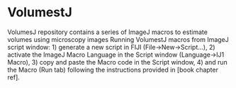 # VolumestJ
VolumesJ repository contains a series of ImageJ macros to estimate volumes using microscopy images
Running VolumestJ macros from ImageJ script window:
	1) generate a new script in FIJI (File->New->Script...), 
	2) activate the ImageJ Macro Language in the Script window (Language->IJ1 Macro),
	3) copy and paste the Macro code in the Script window,
	4) and run the Macro (Run tab) following the instructions provided in [book chapter ref].
